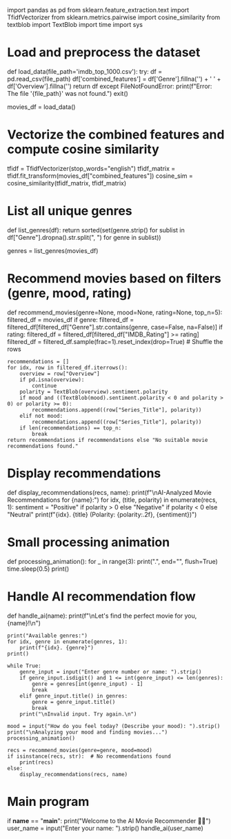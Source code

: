 import pandas as pd
from sklearn.feature_extraction.text import TfidfVectorizer
from sklearn.metrics.pairwise import cosine_similarity
from textblob import TextBlob
import time
import sys

# Load and preprocess the dataset
def load_data(file_path='imdb_top_1000.csv'):
    try:
        df = pd.read_csv(file_path)
        df['combined_features'] = df['Genre'].fillna('') + ' ' + df['Overview'].fillna('')
        return df
    except FileNotFoundError:
        print(f"Error: The file '{file_path}' was not found.")
        exit()

movies_df = load_data()

# Vectorize the combined features and compute cosine similarity
tfidf = TfidfVectorizer(stop_words="english")
tfidf_matrix = tfidf.fit_transform(movies_df["combined_features"])
cosine_sim = cosine_similarity(tfidf_matrix, tfidf_matrix)

# List all unique genres
def list_genres(df):
    return sorted(set(genre.strip() for sublist in df["Genre"].dropna().str.split(", ") for genre in sublist))

genres = list_genres(movies_df)

# Recommend movies based on filters (genre, mood, rating)
def recommend_movies(genre=None, mood=None, rating=None, top_n=5):
    filtered_df = movies_df
    if genre:
        filtered_df = filtered_df[filtered_df["Genre"].str.contains(genre, case=False, na=False)]
    if rating:
        filtered_df = filtered_df[filtered_df["IMDB_Rating"] >= rating]
    filtered_df = filtered_df.sample(frac=1).reset_index(drop=True)  # Shuffle the rows

    recommendations = []
    for idx, row in filtered_df.iterrows():
        overview = row["Overview"]
        if pd.isna(overview):
            continue
        polarity = TextBlob(overview).sentiment.polarity
        if mood and ((TextBlob(mood).sentiment.polarity < 0 and polarity > 0) or polarity >= 0):
            recommendations.append((row["Series_Title"], polarity))
        elif not mood:
            recommendations.append((row["Series_Title"], polarity))
        if len(recommendations) == top_n:
            break
    return recommendations if recommendations else "No suitable movie recommendations found."

# Display recommendations
def display_recommendations(recs, name):
    print(f"\nAI-Analyzed Movie Recommendations for {name}:")
    for idx, (title, polarity) in enumerate(recs, 1):
        sentiment = "Positive" if polarity > 0 else "Negative" if polarity < 0 else "Neutral"
        print(f"{idx}. {title} (Polarity: {polarity:.2f}, {sentiment})")

# Small processing animation
def processing_animation():
    for _ in range(3):
        print(".", end="", flush=True)
        time.sleep(0.5)
    print()

# Handle AI recommendation flow
def handle_ai(name):
    print(f"\nLet's find the perfect movie for you, {name}!\n")

    print("Available genres:")
    for idx, genre in enumerate(genres, 1):
        print(f"{idx}. {genre}")
    print()

    while True:
        genre_input = input("Enter genre number or name: ").strip()
        if genre_input.isdigit() and 1 <= int(genre_input) <= len(genres):
            genre = genres[int(genre_input) - 1]
            break
        elif genre_input.title() in genres:
            genre = genre_input.title()
            break
        print("\nInvalid input. Try again.\n")

    mood = input("How do you feel today? (Describe your mood): ").strip()
    print("\nAnalyzing your mood and finding movies...")
    processing_animation()

    recs = recommend_movies(genre=genre, mood=mood)
    if isinstance(recs, str):  # No recommendations found
        print(recs)
    else:
        display_recommendations(recs, name)

# Main program
if __name__ == "__main__":
    print("Welcome to the AI Movie Recommender 🎥🍿")
    user_name = input("Enter your name: ").strip()
    handle_ai(user_name)

    

